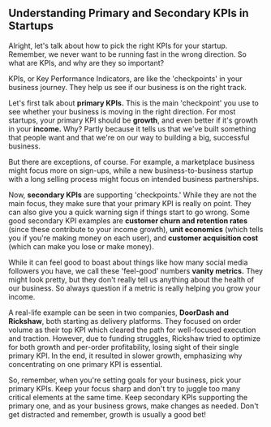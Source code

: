 ## Understanding Primary and Secondary KPIs in Startups
Alright, let's talk about how to pick the right KPIs for your startup. Remember, we never want to be running fast in the wrong direction. So what are KPIs, and why are they so important?

KPIs, or Key Performance Indicators, are like the 'checkpoints' in your business journey. They help us see if our business is on the right track. 

Let's first talk about **primary KPIs.** This is the main 'checkpoint' you use to see whether your business is moving in the right direction. For most startups, your primary KPI should be **growth**, and even better if it's growth in your **income.** Why? Partly because it tells us that we've built something that people want and that we're on our way to building a big, successful business. 

But there are exceptions, of course. For example, a marketplace business might focus more on sign-ups, while a new business-to-business startup with a long selling process might focus on intended business partnerships.

Now, **secondary KPIs** are supporting 'checkpoints.' While they are not the main focus, they make sure that your primary KPI is really on point. They can also give you a quick warning sign if things start to go wrong. Some good secondary KPI examples are **customer churn and retention rates** (since these contribute to your income growth), **unit economics** (which tells you if you're making money on each user), and **customer acquisition cost** (which can make you lose or make money). 

While it can feel good to boast about things like how many social media followers you have, we call these 'feel-good' numbers **vanity metrics.** They might look pretty, but they don't really tell us anything about the health of our business. So always question if a metric is really helping you grow your income.

A real-life example can be seen in two companies, **DoorDash and Rickshaw**, both starting as delivery platforms. They focused on order volume as their top KPI which cleared the path for well-focused execution and traction. However, due to funding struggles, Rickshaw tried to optimize for both growth and per-order profitability, losing sight of their single primary KPI. In the end, it resulted in slower growth, emphasizing why concentrating on one primary KPI is essential.

So, remember, when you're setting goals for your business, pick your primary KPIs. Keep your focus sharp and don't try to juggle too many critical elements at the same time. Keep secondary KPIs supporting the primary one, and as your business grows, make changes as needed. Don't get distracted and remember, growth is usually a good bet!
